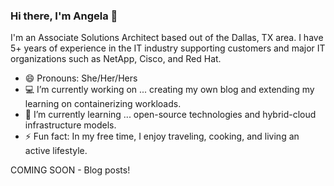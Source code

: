 ### Hi there, I'm Angela 👋

I'm an Associate Solutions Architect based out of the Dallas, TX area. I have 5+ years of experience in the IT industry supporting customers and major IT organizations such as NetApp, Cisco, and Red Hat.

- 😄  Pronouns: She/Her/Hers
- 💻  I’m currently working on ... creating my own blog and extending my learning on containerizing workloads.
- 🌱  I’m currently learning ... open-source technologies and hybrid-cloud infrastructure models.
- ⚡ Fun fact: In my free time, I enjoy traveling, cooking, and living an active lifestyle.

COMING SOON - Blog posts!

<!--
**angelavuong/angelavuong** is a ✨ _special_ ✨ repository because its `README.md` (this file) appears on your GitHub profile.

Here are some ideas to get you started:

- 🔭 I’m currently working on ...
- 🌱 I’m currently learning ...
- 👯 I’m looking to collaborate on ...
- 🤔 I’m looking for help with ...
- 💬 Ask me about ...
- 📫 How to reach me: ...
- 😄 Pronouns: ...
- ⚡ Fun fact: ...
-->


